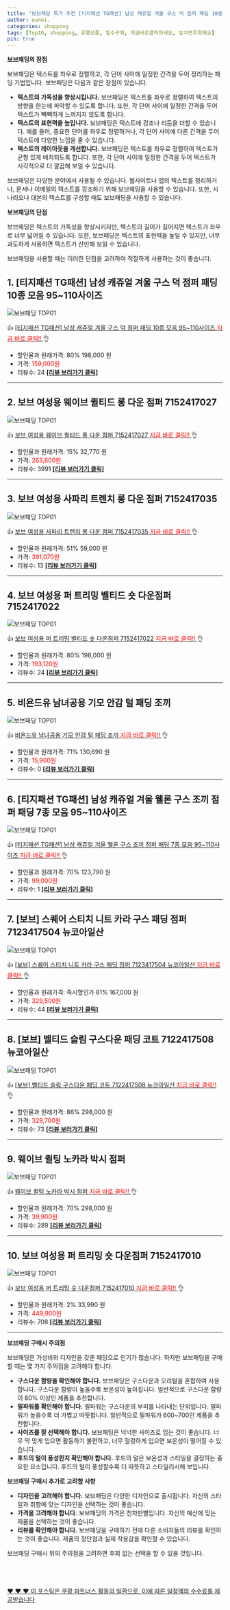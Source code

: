 ```yaml
---
title: "보브패딩 특가 추천 [티지패션 TG패션] 남성 캐쥬얼 겨울 구스 덕 점퍼 패딩 10종 모음 95~110사이즈 비교 장점"
author: eunmi.
categories: shopping
tags: [Top10, shopping, 유행상품, 필수구매, 지금바로클릭하세요, 놓치면후회해요]
pin: true
---
```

**보브패딩의 장점**

보브패딩은 텍스트를 좌우로 정렬하고, 각 단어 사이에 일정한 간격을 두어 정리하는 패딩 기법입니다. 보브패딩은 다음과 같은 장점이 있습니다.

* **텍스트의 가독성을 향상시킵니다.** 보브패딩은 텍스트를 좌우로 정렬하여 텍스트의 방향을 한눈에 파악할 수 있도록 합니다. 또한, 각 단어 사이에 일정한 간격을 두어 텍스트가 빽빽하게 느껴지지 않도록 합니다.
* **텍스트의 표현력을 높입니다.** 보브패딩은 텍스트에 강조나 리듬을 더할 수 있습니다. 예를 들어, 중요한 단어를 좌우로 정렬하거나, 각 단어 사이에 다른 간격을 두어 텍스트에 다양한 느낌을 줄 수 있습니다.
* **텍스트의 레이아웃을 개선합니다.** 보브패딩은 텍스트를 좌우로 정렬하여 텍스트가 균형 있게 배치되도록 합니다. 또한, 각 단어 사이에 일정한 간격을 두어 텍스트가 시각적으로 더 깔끔해 보일 수 있습니다.

보브패딩은 다양한 분야에서 사용될 수 있습니다. 웹사이트나 앱의 텍스트를 정리하거나, 문서나 이메일의 텍스트를 강조하기 위해 보브패딩을 사용할 수 있습니다. 또한, 시나리오나 대본의 텍스트를 구성할 때도 보브패딩을 사용할 수 있습니다.

**보브패딩의 단점**

보브패딩은 텍스트의 가독성을 향상시키지만, 텍스트의 길이가 길어지면 텍스트가 좌우로 너무 넓어질 수 있습니다. 또한, 보브패딩은 텍스트의 표현력을 높일 수 있지만, 너무 과도하게 사용하면 텍스트가 산만해 보일 수 있습니다.

보브패딩을 사용할 때는 이러한 단점을 고려하여 적절하게 사용하는 것이 좋습니다.

   

## 1. [티지패션 TG패션] 남성 캐쥬얼 겨울 구스 덕 점퍼 패딩 10종 모음 95~110사이즈

![보브패딩 TOP01](https://thumbnail7.coupangcdn.com/thumbnails/remote/230x230ex/image/vendor_inventory/668a/83ba523131aa2370720ca6ee5fe2675874d05f55a5dbd69db9191ac0bab0.jpg)


👍 [[티지패션 TG패션] 남성 캐쥬얼 겨울 구스 덕 점퍼 패딩 10종 모음 95~110사이즈 <font color=red> 지금 바로 클릭!! </font> ](https://link.coupang.com/re/AFFSDP?lptag=AF3617701&subid=GithubCoopas&pageKey=7606050915&traceid=V0-153&itemId=20132377315&vendorItemId=87226316318) 👌 


- 할인율과 원래가격: 80%  198,000   원
- 가격: <span style='color:red'>159,000원</span>
- 리뷰수: 24  [**[리뷰 보러가기 클릭]**](https://link.coupang.com/re/AFFSDP?lptag=AF3617701&subid=GithubCoopas&pageKey=7606050915&traceid=V0-153&itemId=20132377315&vendorItemId=87226316318)

---


   

## 2. 보브 여성용 웨이브 퀼티드 롱 다운 점퍼 7152417027

![보브패딩 TOP01](https://thumbnail9.coupangcdn.com/thumbnails/remote/230x230ex/image/retail/images/2022/11/24/10/4/8866bb11-ccdb-4964-9d31-ba5a406084ad.jpg)


👍 [보브 여성용 웨이브 퀼티드 롱 다운 점퍼 7152417027 <font color=red> 지금 바로 클릭!! </font> ](https://link.coupang.com/re/AFFSDP?lptag=AF3617701&subid=GithubCoopas&pageKey=6944465703&traceid=V0-153&itemId=16851190353&vendorItemId=84030168932) 👌 


- 할인율과 원래가격: 15%  32,770   원
- 가격: <span style='color:red'>263,600원</span>
- 리뷰수: 3991  [**[리뷰 보러가기 클릭]**](https://link.coupang.com/re/AFFSDP?lptag=AF3617701&subid=GithubCoopas&pageKey=6944465703&traceid=V0-153&itemId=16851190353&vendorItemId=84030168932)

---


   

## 3. 보브 여성용 사파리 트렌치 롱 다운 점퍼 7152417035

![보브패딩 TOP01](https://thumbnail6.coupangcdn.com/thumbnails/remote/230x230ex/image/retail/images/2022/11/24/10/2/4036f197-169d-47d1-a74c-ea355a22d72b.jpg)


👍 [보브 여성용 사파리 트렌치 롱 다운 점퍼 7152417035 <font color=red> 지금 바로 클릭!! </font> ](https://link.coupang.com/re/AFFSDP?lptag=AF3617701&subid=GithubCoopas&pageKey=6944465716&traceid=V0-153&itemId=16851190437&vendorItemId=84030169019) 👌 


- 할인율과 원래가격: 51%  59,000   원
- 가격: <span style='color:red'>391,070원</span>
- 리뷰수: 13  [**[리뷰 보러가기 클릭]**](https://link.coupang.com/re/AFFSDP?lptag=AF3617701&subid=GithubCoopas&pageKey=6944465716&traceid=V0-153&itemId=16851190437&vendorItemId=84030169019)

---


   

## 4. 보브 여성용 퍼 트리밍 벨티드 숏 다운점퍼 7152417022

![보브패딩 TOP01](https://thumbnail7.coupangcdn.com/thumbnails/remote/230x230ex/image/retail/images/2022/09/23/14/6/760cae18-4e1e-4fb9-9ae2-37674300cc2a.jpg)


👍 [보브 여성용 퍼 트리밍 벨티드 숏 다운점퍼 7152417022 <font color=red> 지금 바로 클릭!! </font> ](https://link.coupang.com/re/AFFSDP?lptag=AF3617701&subid=GithubCoopas&pageKey=6795757099&traceid=V0-153&itemId=16023552993&vendorItemId=83227883887) 👌 


- 할인율과 원래가격: 80%  198,000   원
- 가격: <span style='color:red'>193,120원</span>
- 리뷰수: 24  [**[리뷰 보러가기 클릭]**](https://link.coupang.com/re/AFFSDP?lptag=AF3617701&subid=GithubCoopas&pageKey=6795757099&traceid=V0-153&itemId=16023552993&vendorItemId=83227883887)

---


   

## 5. 비욘드유 남녀공용 기모 안감 털 패딩 조끼

![보브패딩 TOP01](https://thumbnail7.coupangcdn.com/thumbnails/remote/230x230ex/image/vendor_inventory/5481/084629b340477bfc3a929547122f74715318122005f0234d1c4374afccb5.jpg)


👍 [비욘드유 남녀공용 기모 안감 털 패딩 조끼 <font color=red> 지금 바로 클릭!! </font> ](https://link.coupang.com/re/AFFSDP?lptag=AF3617701&subid=GithubCoopas&pageKey=7646408219&traceid=V0-153&itemId=20332505135&vendorItemId=87417644690) 👌 


- 할인율과 원래가격: 71%  130,690   원
- 가격: <span style='color:red'>15,900원</span>
- 리뷰수: 0  [**[리뷰 보러가기 클릭]**](https://link.coupang.com/re/AFFSDP?lptag=AF3617701&subid=GithubCoopas&pageKey=7646408219&traceid=V0-153&itemId=20332505135&vendorItemId=87417644690)

---


   

## 6. [티지패션 TG패션] 남성 캐쥬얼 겨울 웰론 구스 조끼 점퍼 패딩 7종 모음 95~110사이즈

![보브패딩 TOP01](https://thumbnail6.coupangcdn.com/thumbnails/remote/230x230ex/image/vendor_inventory/91eb/347f462228ef8cdf8452738895b742b7bd5e90d1e9c5821a7e05ee9dd86a.jpg)


👍 [[티지패션 TG패션] 남성 캐쥬얼 겨울 웰론 구스 조끼 점퍼 패딩 7종 모음 95~110사이즈 <font color=red> 지금 바로 클릭!! </font> ](https://link.coupang.com/re/AFFSDP?lptag=AF3617701&subid=GithubCoopas&pageKey=7606062540&traceid=V0-153&itemId=20132434671&vendorItemId=87226371006) 👌 


- 할인율과 원래가격: 70%  123,790   원
- 가격: <span style='color:red'>99,000원</span>
- 리뷰수: 1  [**[리뷰 보러가기 클릭]**](https://link.coupang.com/re/AFFSDP?lptag=AF3617701&subid=GithubCoopas&pageKey=7606062540&traceid=V0-153&itemId=20132434671&vendorItemId=87226371006)

---


   

## 7. [보브] 스퀘어 스티치 니트 카라 구스 패딩 점퍼 7123417504 뉴코아일산

![보브패딩 TOP01](https://thumbnail10.coupangcdn.com/thumbnails/remote/230x230ex/image/vendor_inventory/fc8c/07ebba812b2f4602614f4a4cb3e2a10f80c2371bdf2693ca82f8cd504794.jpg)


👍 [[보브] 스퀘어 스티치 니트 카라 구스 패딩 점퍼 7123417504 뉴코아일산 <font color=red> 지금 바로 클릭!! </font> ](https://link.coupang.com/re/AFFSDP?lptag=AF3617701&subid=GithubCoopas&pageKey=7571323711&traceid=V0-153&itemId=19968159097&vendorItemId=87066728692) 👌 


- 할인율과 원래가격: 즉시할인가 81%  167,000   원
- 가격: <span style='color:red'>329,500원</span>
- 리뷰수: 44  [**[리뷰 보러가기 클릭]**](https://link.coupang.com/re/AFFSDP?lptag=AF3617701&subid=GithubCoopas&pageKey=7571323711&traceid=V0-153&itemId=19968159097&vendorItemId=87066728692)

---


   

## 8. [보브] 벨티드 슬림 구스다운 패딩 코트 7122417508 뉴코아일산

![보브패딩 TOP01](https://thumbnail8.coupangcdn.com/thumbnails/remote/230x230ex/image/vendor_inventory/34cb/93bc87f3224e50436eebd8ad32672f99b0e5123b9785f657245edf6cffc3.jpg)


👍 [[보브] 벨티드 슬림 구스다운 패딩 코트 7122417508 뉴코아일산 <font color=red> 지금 바로 클릭!! </font> ](https://link.coupang.com/re/AFFSDP?lptag=AF3617701&subid=GithubCoopas&pageKey=6847025409&traceid=V0-153&itemId=16298501638&vendorItemId=83490848656) 👌 


- 할인율과 원래가격: 86%  298,000   원
- 가격: <span style='color:red'>329,700원</span>
- 리뷰수: 73  [**[리뷰 보러가기 클릭]**](https://link.coupang.com/re/AFFSDP?lptag=AF3617701&subid=GithubCoopas&pageKey=6847025409&traceid=V0-153&itemId=16298501638&vendorItemId=83490848656)

---


   

## 9. 웨이브 퀼팅 노카라 박시 점퍼

![보브패딩 TOP01](https://thumbnail10.coupangcdn.com/thumbnails/remote/230x230ex/image/vendor_inventory/7aeb/0bc905f8f4c70dcb52d3ebdc185880f45778dde4e1598431f7003ea8204a.jpg)


👍 [웨이브 퀼팅 노카라 박시 점퍼 <font color=red> 지금 바로 클릭!! </font> ](https://link.coupang.com/re/AFFSDP?lptag=AF3617701&subid=GithubCoopas&pageKey=7647693315&traceid=V0-153&itemId=20340115091&vendorItemId=87424962237) 👌 


- 할인율과 원래가격: 70%  298,000   원
- 가격: <span style='color:red'>39,900원</span>
- 리뷰수: 289  [**[리뷰 보러가기 클릭]**](https://link.coupang.com/re/AFFSDP?lptag=AF3617701&subid=GithubCoopas&pageKey=7647693315&traceid=V0-153&itemId=20340115091&vendorItemId=87424962237)

---


   

## 10. 보브 여성용 퍼 트리밍 숏 다운점퍼 7152417010

![보브패딩 TOP01](https://thumbnail6.coupangcdn.com/thumbnails/remote/230x230ex/image/vendor_inventory/2a9f/852fad80f9ef8737c490cb215497ea140088cff04b7ac121d0c25790ad0b.jpg)


👍 [보브 여성용 퍼 트리밍 숏 다운점퍼 7152417010 <font color=red> 지금 바로 클릭!! </font> ](https://link.coupang.com/re/AFFSDP?lptag=AF3617701&subid=GithubCoopas&pageKey=6812126589&traceid=V0-153&itemId=16118662410&vendorItemId=86731119130) 👌 


- 할인율과 원래가격: 2%  33,990   원
- 가격: <span style='color:red'>449,900원</span>
- 리뷰수: 708  [**[리뷰 보러가기 클릭]**](https://link.coupang.com/re/AFFSDP?lptag=AF3617701&subid=GithubCoopas&pageKey=6812126589&traceid=V0-153&itemId=16118662410&vendorItemId=86731119130)

---
**보브패딩 구매시 주의점**

보브패딩은 가성비와 디자인을 갖춘 패딩으로 인기가 많습니다. 하지만 보브패딩을 구매할 때는 몇 가지 주의점을 고려해야 합니다.

* **구스다운 함량을 확인해야 합니다.** 보브패딩은 구스다운과 오리털을 혼합하여 사용합니다. 구스다운 함량이 높을수록 보온성이 높아집니다. 일반적으로 구스다운 함량이 80% 이상인 제품을 추천합니다.
* **필파워를 확인해야 합니다.** 필파워는 구스다운의 부피를 나타내는 단위입니다. 필파워가 높을수록 더 가볍고 따뜻합니다. 일반적으로 필파워가 600~700인 제품을 추천합니다.
* **사이즈를 잘 선택해야 합니다.** 보브패딩은 넉넉한 사이즈로 입는 것이 좋습니다. 너무 딱 맞게 입으면 활동하기 불편하고, 너무 헐렁하게 입으면 보온성이 떨어질 수 있습니다.
* **후드의 털이 풍성한지 확인해야 합니다.** 후드의 털은 보온성과 스타일을 결정하는 중요한 요소입니다. 후드의 털이 풍성할수록 더 따뜻하고 스타일리시해 보입니다.

**보브패딩 구매시 추가로 고려할 사항**

* **디자인을 고려해야 합니다.** 보브패딩은 다양한 디자인으로 출시됩니다. 자신의 스타일과 취향에 맞는 디자인을 선택하는 것이 좋습니다.
* **가격을 고려해야 합니다.** 보브패딩의 가격은 천차만별입니다. 자신의 예산에 맞는 제품을 선택하는 것이 좋습니다.
* **리뷰를 확인해야 합니다.** 보브패딩을 구매하기 전에 다른 소비자들의 리뷰를 확인하는 것이 좋습니다. 제품의 장단점과 실제 착용감을 확인할 수 있습니다.

보브패딩 구매시 위의 주의점을 고려하면 후회 없는 선택을 할 수 있을 것입니다.<br><br><br><br><br> [ ❤ ❤ ❤ 이 포스팅은 쿠팡 파트너스 활동의 일환으로, 이에 따른 일정액의 수수료를 제공받습니다](https://link.coupang.com/a/bcEFyh)